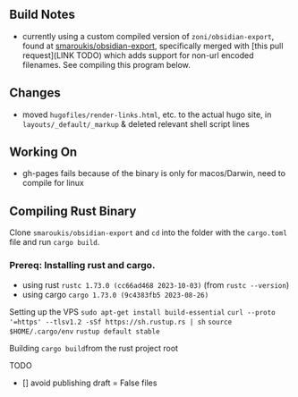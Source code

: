 
## Build Notes
- currently using a custom compiled version of `zoni/obsidian-export`, found at [smaroukis/obsidian-export](https://github.com/smaroukis/obsidian-export), specifically merged with [this pull request](LINK TODO) which adds support for non-url encoded filenames. See compiling this program below.

## Changes
- moved `hugofiles/render-links.html`, etc. to the actual hugo site, in `layouts/_default/_markup` & deleted relevant shell script lines


## Working On
- gh-pages fails because of the binary is only for macos/Darwin, need to compile for linux


## Compiling Rust Binary

Clone `smaroukis/obsidian-export` and `cd` into the folder with the `cargo.toml` file and run `cargo build`. 

### Prereq: Installing rust and cargo.
- using rust `rustc 1.73.0 (cc66ad468 2023-10-03)` (from `rustc --version`)
- using cargo `cargo 1.73.0 (9c4383fb5 2023-08-26)`

Setting up the VPS
`sudo apt-get install build-essential`
`curl --proto '=https' --tlsv1.2 -sSf https://sh.rustup.rs | sh`
`source $HOME/.cargo/env`
`rustup default stable`

Building
`cargo build`from the rust project root 


TODO
- [] avoid publishing draft = False files
